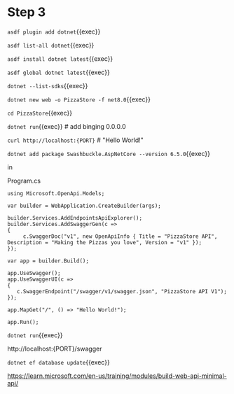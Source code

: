 # Step 3


`asdf plugin add dotnet`{{exec}}

`asdf list-all dotnet`{{exec}}

`asdf install dotnet latest`{{exec}}

`asdf global dotnet latest`{{exec}}


`dotnet --list-sdks`{{exec}}

`dotnet new web -o PizzaStore -f net8.0`{{exec}}

`cd PizzaStore`{{exec}}

`dotnet run`{{exec}} # add binging 0.0.0.0

`curl http://localhost:{PORT}`   # "Hello World!"


`dotnet add package Swashbuckle.AspNetCore --version 6.5.0`{{exec}}

in

Program.cs

```
using Microsoft.OpenApi.Models;

var builder = WebApplication.CreateBuilder(args);

builder.Services.AddEndpointsApiExplorer();
builder.Services.AddSwaggerGen(c =>
{
     c.SwaggerDoc("v1", new OpenApiInfo { Title = "PizzaStore API", Description = "Making the Pizzas you love", Version = "v1" });
});

var app = builder.Build();

app.UseSwagger();
app.UseSwaggerUI(c =>
{
   c.SwaggerEndpoint("/swagger/v1/swagger.json", "PizzaStore API V1");
});

app.MapGet("/", () => "Hello World!");

app.Run();
```

`dotnet run`{{exec}}


http://localhost:{PORT}/swagger


`dotnet ef database update`{{exec}}


https://learn.microsoft.com/en-us/training/modules/build-web-api-minimal-api/
